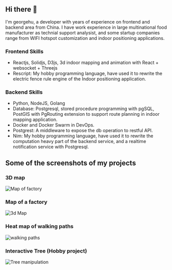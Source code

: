 ## Hi there 👋

I'm georgehu, a developer with years of experience on frontend and backend area from China. I have work experience in large multinational food manufacturer as technial support analysist, and some startup companies range from WIFI hotspot customization and indoor positioning applications. 

### Frontend Skills

* Reactjs, Solidjs, D3js, 3d indoor mapping and animation with React + websocket + Threejs
* Rescript: My hobby programming language, have used it to rewrite the electric fence rule engine of the Indoor positioning application.

### Backend Skills

* Python, NodeJS, Golang
* Database: Postgresql, stored procedure programming with pgSQL, PostGIS with PgRouting extension to support route planning in indoor mapping application.
* Docker and Docker Swarm in DevOps.
* Postgrest: A middleware to expose the db operation to restful API.
* Nim: My hobby programming language, have used it to rewrite the computation heavy part of the backend service, and a realtime notification service with Postgresql. 

## Some of the screenshots of my projects

### 3D map

![Map of factory](https://github.com/user-attachments/assets/b316204a-ab9c-4c6b-a42f-36e05122a8dd)

### Map of a factory

![3d Map](https://github.com/user-attachments/assets/eaa40f14-140f-4567-8265-186d15d06993)

### Heat map of walking paths

![walking paths](https://github.com/user-attachments/assets/59f6c231-132b-4f8f-be7c-8dcdb6c4f1a4)

### Interactive Tree  (Hobby project)

![Tree manipulation](https://github.com/user-attachments/assets/34018d2e-7e44-4c45-9ead-9fe75e884eaf)

